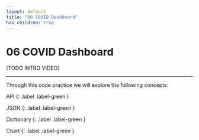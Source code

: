 ```yaml
---
layout: default
title: "06 COVID Dashboard"
has_children: true
---
```


# 06 COVID Dashboard


[TODO INTRO VIDEO]

---

Through this code practice we will explore the following concepts:

API
{: .label .label-green }

JSON
{: .label .label-green }

Dictionary
{: .label .label-green }

Chart
{: .label .label-green }

